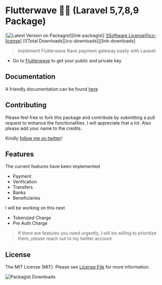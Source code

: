 # Flutterwave 🦄🦄 (Laravel 5,7,8,9 Package)

[![Latest Version on Packagist][ico-version]][link-packagist]
[![Software License][ico-license]](LICENSE.md)
[![Total Downloads][ico-downloads]][link-downloads]


> Implement Flutterwave Rave payment gateway easily with Laravel

- Go to [Flutterwave](https://dashboard.flutterwave.com/dashboard/settings/apis) to get your public and private key


## Documentation

 A friendly documentation can be found [here](https://laravelrave.netlify.com/)

<!-- 
## Credits

- [Oluwole Adebiyi (Flamez)][link-author]
- [Emmanuel Okeke](https://github.com/emmanix2002) -->

## Contributing
Please feel free to fork this package and contribute by submitting a pull request to enhance the functionalities. I will appreciate that a lot. Also please add your name to the credits.

Kindly [follow me on twitter](https://twitter.com/bhekor)!

## Features

The current features have been implemented

- Payment
- Verification
- Transfers
- Banks
- Beneficiaries

I will be working on this next
- Tokenized Charge
- Pre Auth Charge

> If there are features you need urgently, I will be willing to prioritize them, please reach out to my twitter account
## License

The MIT License (MIT). Please see [License File](LICENSE.md) for more information.

[ico-version]: https://img.shields.io/packagist/v/kingflamez/laravelrave.svg?style=flat-square
<!-- [ico-license]: https://img.shields.io/badge/license-MIT-brightgreen.svg?style=flat-square -->
<!-- [ico-travis]: https://travis-ci.org/toondaey/laravelrave.svg?branch=master -->
<!-- [ico-scrutinizer]: https://img.shields.io/scrutinizer/coverage/g/kingflamez/laravelrave.svg?style=flat-square -->
<!-- [ico-code-quality]: https://scrutinizer-ci.com/g/toondaey/laravelrave/badges/quality-score.png?b=master -->
<!-- [ico-code-intelligence]: https://scrutinizer-ci.com/g/toondaey/laravelrave/badges/code-intelligence.svg?b=master -->
<!-- [ico-coverage]: https://scrutinizer-ci.com/g/toondaey/laravelrave/badges/coverage.png?b=master -->
<!-- [ico-downloads]: https://img.shields.io/packagist/dt/kingflamez/laravelrave.svg?style=flat-square -->
![Packagist Downloads](https://img.shields.io/packagist/dt/bhekor/laravel-flutterwave?style=for-the-badge)

<!-- [link-packagist]: https://packagist.org/packages/bhekor/laravelflutterwave
[link-travis]: https://travis-ci.org/toondaey/laravelflutterwave
[link-scrutinizer]: https://scrutinizer-ci.com/g/bhekor/laravelflutterwave/code-structure
[link-code-quality]: https://scrutinizer-ci.com/g/toondaey/laravelflutterwave/?branch=master
[link-downloads]: https://packagist.org/packages/bhekor/laravelflutterwave
[link-author]: https://github.com/bhekor
[link-contributors]: ../../contributors
[link-coverage]: https://scrutinizer-ci.com/g/toondaey/laravelflutterwave/?branch=master
[link-code-intelligence]: https://scrutinizer-ci.com/code-intelligence -->

<!-- ![Packagist Downloads](https://img.shields.io/packagist/dt/bhekor/laravel-flutterwave?style=for-the-badge) -->